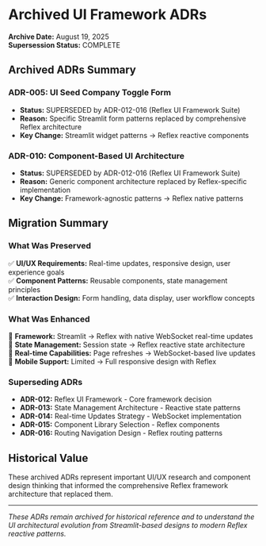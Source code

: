# Archived UI Framework ADRs

**Archive Date:** August 19, 2025  
**Supersession Status:** COMPLETE  

## Archived ADRs Summary

### ADR-005: UI Seed Company Toggle Form

- **Status:** SUPERSEDED by ADR-012-016 (Reflex UI Framework Suite)
- **Reason:** Specific Streamlit form patterns replaced by comprehensive Reflex architecture
- **Key Change:** Streamlit widget patterns → Reflex reactive components

### ADR-010: Component-Based UI Architecture  

- **Status:** SUPERSEDED by ADR-012-016 (Reflex UI Framework Suite)
- **Reason:** Generic component architecture replaced by Reflex-specific implementation
- **Key Change:** Framework-agnostic patterns → Reflex native patterns

## Migration Summary

### What Was Preserved

✅ **UI/UX Requirements:** Real-time updates, responsive design, user experience goals  
✅ **Component Patterns:** Reusable components, state management principles  
✅ **Interaction Design:** Form handling, data display, user workflow concepts  

### What Was Enhanced  

🔄 **Framework:** Streamlit → Reflex with native WebSocket real-time updates  
🔄 **State Management:** Session state → Reflex reactive state architecture  
🔄 **Real-time Capabilities:** Page refreshes → WebSocket-based live updates  
🔄 **Mobile Support:** Limited → Full responsive design with Reflex  

### Superseding ADRs

- **ADR-012:** Reflex UI Framework - Core framework decision
- **ADR-013:** State Management Architecture - Reactive state patterns
- **ADR-014:** Real-time Updates Strategy - WebSocket implementation
- **ADR-015:** Component Library Selection - Reflex components
- **ADR-016:** Routing Navigation Design - Reflex routing patterns

## Historical Value

These archived ADRs represent important UI/UX research and component design thinking that informed the comprehensive Reflex framework architecture that replaced them.

---

*These ADRs remain archived for historical reference and to understand the UI architectural evolution from Streamlit-based designs to modern Reflex reactive patterns.*
